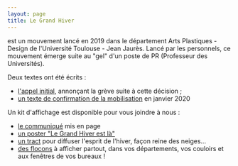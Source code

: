 ```yaml
---
layout: page
title: Le Grand Hiver
---
```



est un mouvement lancé en 2019 dans le département Arts Plastiques - Design de l'Université Toulouse - Jean Jaurès.
Lancé par les personnels, ce mouvement émerge suite au "gel" d'un poste de PR (Professeur des Universités). 

Deux textes ont été écrits : 
- <a href="/../grandhiver-appel">l'appel initial</a>, annonçant la grève suite à cette décision ; 
- <a href="/../grandhiver-2">un texte de confirmation de la mobilisation</a> en janvier 2020

Un kit d'affichage est disponible pour vous joindre à nous : 
- <a href="/../doc/GRAND-HIVER_annonce.pdf">le communiqué</a> mis en page
- <a href="/../doc/GRAND-HIVER_poster.pdf">un poster "Le Grand Hiver est là"</a>
- <a href="/../doc/GRANDHIVER-tract">un tract</a> pour diffuser l'esprit de l'hiver, façon reine des neiges...
- <a href="/../doc/GRAND-HIVER_flocons.pdf">des flocons</a> à afficher partout, dans vos départements, vos couloirs et aux fenêtres de vos bureaux !
